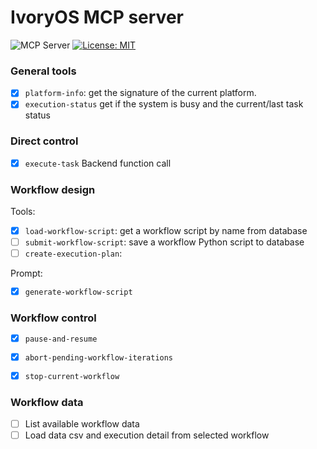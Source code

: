 # IvoryOS MCP server

![](https://badge.mcpx.dev?type=server 'MCP Server')
[![License: MIT](https://img.shields.io/badge/License-MIT-yellow.svg)](https://opensource.org/licenses/MIT)

### General tools
*[x] `platform-info`: get the signature of the current platform.
*[x] `execution-status` get if the system is busy and the current/last task status

### Direct control
*[x] `execute-task` Backend function call

### Workflow design
Tools:
*[x] `load-workflow-script`: get a workflow script by name from database
*[ ] `submit-workflow-script`: save a workflow Python script to database
*[ ] `create-execution-plan`: 

Prompt:
*[x] `generate-workflow-script`


### Workflow control
*[x] `pause-and-resume`
*[x] `abort-pending-workflow-iterations`
*[x] `stop-current-workflow`


### Workflow data
*[ ]  List available workflow data
*[ ]  Load data csv and execution detail from selected workflow
